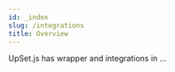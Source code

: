 ```yaml
---
id: _index
slug: /integrations
title: Overview
---
```


UpSet.js has wrapper and integrations in ...
